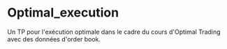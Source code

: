 # Optimal_execution

Un TP pour l'exécution optimale dans le cadre du cours d'Optimal Trading avec des données d'order book.
